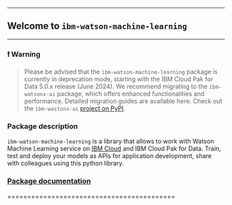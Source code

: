 
******************************************
## Welcome to `ibm-watson-machine-learning`
******************************************

### ❗ Warning
>Please be advised that the `ibm-watson-machine-learning` package is currently in deprecation mode, starting with the IBM Cloud Pak for Data 5.0.x release (June 2024). We recommend migrating to the `ibm-watsonx-ai` package, which offers enhanced functionalities and performance. Detailed migration guides are available here. Check out the `ibm-wastonx-ai` [project on PyPI](https://pypi.org/project/ibm-watsonx-ai/). 


### Package description 

``ibm-watson-machine-learning`` is a library that allows to work with Watson Machine Learning service on [IBM Cloud](https://cloud.ibm.com/catalog/services/watson-machine-learning) and
IBM Cloud Pak for Data. Train, test and deploy your models as APIs for application development, share with colleagues using this python library.

### [Package documentation](https://ibm.github.io/watson-machine-learning-sdk)
==========================================

